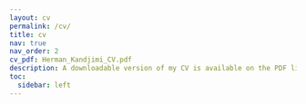 ```yaml
---
layout: cv
permalink: /cv/
title: cv
nav: true
nav_order: 2
cv_pdf: Herman_Kandjimi_CV.pdf
description: A downloadable version of my CV is available on the PDF link at the top right corner. Information below was last updated 16 April 2024.
toc:
  sidebar: left
---
```

